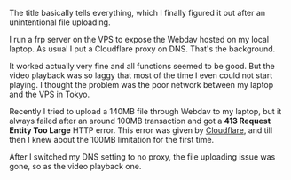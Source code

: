 The title basically tells everything, which I finally figured it out after an unintentional file uploading.

I run a frp server on the VPS to expose the Webdav hosted on my local laptop. As usual I put a Cloudflare proxy on DNS. That's the background.

It worked actually very fine and all functions seemed to be good. But the video playback was so laggy that most of the time I even could not start playing. I thought the problem was the poor network between my laptop and the VPS in Tokyo.

Recently I tried to upload a 140MB file through Webdav to my laptop, but it always failed after an around 100MB transaction and got a **413 Request Entity Too Large** HTTP error. This error was given by [Cloudflare](https://developers.cloudflare.com/support/troubleshooting/http-status-codes/4xx-client-error/#413-payload-too-large-rfc7231), and till then I knew about the 100MB limitation for the first time.

After I switched my DNS setting to no proxy, the file uploading issue was gone, so as the video playback one.